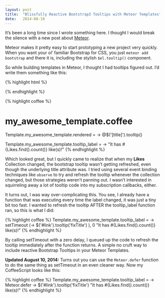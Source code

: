 ```yaml
---
layout: post
title:  "Blissfully Reactive Bootstrap3 Tooltips with Meteor Templates"
date:   2014-08-10
---
```

It’s been a long time since I wrote something here. I thought I would break the silence with a new post about [Meteor][meteor].

Meteor makes it pretty easy to start prototyping a new project very quickly.
When you want your ol’ familiar Bootstrap for CSS, you just <code>meteor add bootstrap</code> and there it is, including the stylish <code>$el.tooltip()</code> component.

So while building templates in Meteor, I thought I had tooltips figured out. I’d write them something like this:

{% highlight html %}
<!-- my_awesome_template.html -->
<template name="my_awesome_template">
    <a id="current" href="#" title="{{tooltip_label}}">My Awesome Post</a>
</template>
{% endhighlight %}

{% highlight coffee %}
# my_awesome_template.coffee
Template.my_awesome_template.rendered = ->
  @$('[title]').tooltip()

Template.my_awesome_template.tooltip_label = ->
  "It has #{Likes.find().count()} like(s)!"
{% endhighlight %}

Which looked great, but I quickly came to realize that when my **Likes** Collection changed, the bootstrap tooltip wasn’t getting refreshed, even though the underlying title attribute was. I tried using several event binding techniques like <code>observe</code> to try and refresh the tooltip whenever the collection changed, but those strategies weren’t panning out. I wasn’t interested in squirreling away a lot of tooltip code into my subscription callbacks, either.

It turns out, I was way over-complicating this. You see, I already have a function that was executing every time the label changed, it was just a tiny bit too fast. I wanted to refresh the tooltip AFTER the tooltip_label function ran, so this is what I did:

{% highlight coffee %}
Template.my_awesome_template.tooltip_label = ->
  setTimeout (->
    $('#link').tooltip('fixTitle')
    ), 0
  "It has #{Likes.find().count()} like(s)!"
{% endhighlight %}

By calling setTimeout with a zero delay, I queued up the code to refresh the tooltip immediately after the function returns. A simple no cruft way to include reactive Bootstrap Tooltips in your Meteor Templates.

**Updated August 10, 2014:**
Turns out you can use the <code>Meteor.defer</code> function to do the same thing as setTimeout in an even cleaner way. Now my CoffeeScript looks like this:

{% highlight coffee %}
Template.my_awesome_template.tooltip_label = ->
  Meteor.defer -> $('#link').tooltip('fixTitle')
  "It has #{Likes.find().count()} like(s)!"
{% endhighlight %}

[meteor]: https://www.meteor.com
